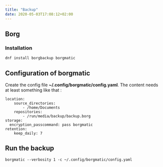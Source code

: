 ```yaml
---
title: "Backup"
date: 2020-05-03T17:08:12+02:00
---
```

## Borg
### Installation

```
dnf install borgbackup borgmatic
```

## Configuration of borgmatic

Create the config file **~/.config/borgmatic/config.yaml**. The content needs at least something like that :

```
location:
    source_directories:
        - /home/Documents
    repositories:
        - /run/media/backup/backup.borg
storage:
  encryption_passcommand: pass borgmatic
retention:
    keep_daily: 7
```

## Run the backup

```
borgmatic --verbosity 1 -c ~/.config/borgmatic/config.yaml
```
